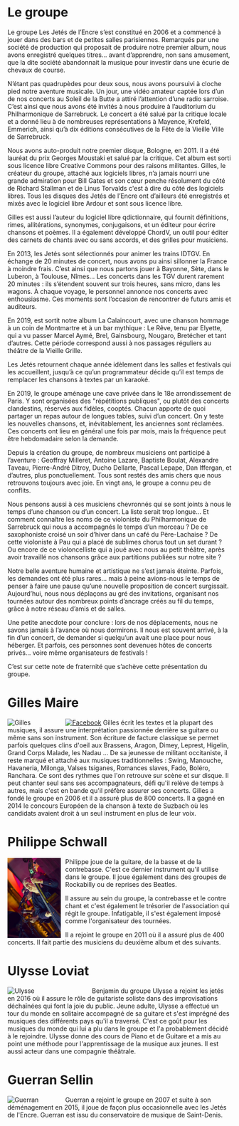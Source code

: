 # Le groupe 

Le groupe Les Jetés de l’Encre s’est constitué en 2006 et a commencé à jouer dans des bars et de petites salles parisiennes. Remarqués par une société de production qui proposait de produire notre premier album, nous avons enregistré quelques titres… avant d’apprendre, non sans amusement, que la dite société abandonnait la musique pour investir dans une écurie de chevaux de course.

N’étant pas quadrupèdes pour deux sous, nous avons poursuivi à cloche pied notre aventure musicale. Un jour, une vidéo amateur captée lors d’un de nos concerts au Soleil de la Butte a attiré l’attention d’une radio sarroise. C’est ainsi que nous avons été invités à nous produire à l’auditorium du Philharmonique de Sarrebruck. Le concert a été salué par la critique locale et a donné lieu à de nombreuses représentations à Mayence, Krefeld, Emmerich, ainsi qu’à dix éditions consécutives de la Fête de la Vieille Ville de Sarrebruck.

Nous avons auto-produit notre premier disque, Bologne, en 2011. Il a été lauréat du prix Georges Moustaki et salué par la critique. Cet album est sorti sous licence libre Creative Commons pour des raisons militantes. Gilles, le créateur du groupe, attaché aux logiciels libres, n’a jamais nourri une grande admiration pour Bill Gates et son cœur penche résolument du côté de Richard Stallman et de Linus Torvalds c'est à dire du côté des logiciels libres. Tous les disques des Jetés de l’Encre ont d’ailleurs été enregistrés et mixés avec le logiciel libre Ardour et sont sous licence libre.

Gilles est aussi l’auteur du logiciel libre qdictionnaire, qui fournit définitions, rimes, allitérations, synonymes, conjugaisons, et un éditeur pour écrire chansons et poèmes. Il a également développé ChordV, un outil pour éditer des carnets de chants avec ou sans accords, et des grilles pour musiciens.

En 2013, les Jetés sont sélectionnés pour animer les trains IDTGV. En échange de 20 minutes de concert, nous avons pu ainsi sillonner la France à moindre frais. C’est ainsi que nous partons jouer à Bayonne, Sète, dans le Luberon, à Toulouse, Nîmes… Les concerts dans les TGV durent rarement 20 minutes : ils s’étendent souvent sur trois heures, sans micro, dans les wagons. À chaque voyage, le personnel annonce nos concerts avec enthousiasme. Ces moments sont l’occasion de rencontrer de futurs amis et auditeurs.

En 2019, est sortit notre album La Calaincourt, avec une chanson hommage à un coin de Montmartre et à un bar mythique : Le Rêve, tenu par Elyette, qui a vu passer Marcel Aymé, Brel, Gainsbourg, Nougaro, Bretécher et tant d’autres. Cette période correspond aussi à nos passages réguliers au théâtre de la Vieille Grille.

Les Jetés retournent chaque année idèlement dans les salles et festivals qui les accueillent, jusqu’à ce qu’un programmateur décide qu’il est temps de remplacer les chansons à textes par un karaoké.

En 2019, le groupe aménage une cave privée dans le 18e arrondissement de Paris. Y sont organisées des "répétitions publiques", ou plutôt des concerts clandestins, réservés aux fidèles, cooptés. Chacun apporte de quoi partager un repas autour de longues tables, suivi d’un concert. On y teste les nouvelles chansons, et, inévitablement, les anciennes sont réclamées. Ces concerts ont lieu en général une fois par mois, mais la fréquence peut être hebdomadaire selon la demande.

Depuis la création du groupe, de nombreux musiciens ont participé à l’aventure : Geoffray Milleret, Antoine Lazare, Baptiste Boulat, Alexandre Taveau, Pierre-André Ditroy, Ducho Dellarte, Pascal Lepape, Dan Iffergan, et d’autres, plus ponctuellement. Tous sont restés des amis chers que nous retrouvons toujours avec joie. En vingt ans, le groupe a connu peu de conflits.

Nous pensons aussi à ces musiciens chevronnés qui se sont joints à nous le temps d’une chanson ou d’un concert. La liste serait trop longue… Et comment connaître les noms de ce violoniste du Philharmonique de Sarrebruck qui nous a accompagnés le temps d’un morceau ? De ce saxophoniste croisé un soir d’hiver dans un café du Père-Lachaise ? De cette violoniste à Pau qui a placé de sublimes chorus tout un set durant ? Ou encore de ce violoncelliste qui a joué avec nous au petit théâtre, après avoir travaillé nos chansons grâce aux partitions publiées sur notre site ?

Notre belle aventure humaine et artistique ne s’est jamais éteinte. Parfois, les demandes ont été plus rares… mais à peine avions-nous le temps de penser à faire une pause qu’une nouvelle proposition de concert surgissait. Aujourd’hui, nous nous déplaçons au gré des invitations, organisant nos tournées autour des nombreux points d’ancrage créés au fil du temps, grâce à notre réseau d’amis et de salles.

Une petite anecdote pour conclure : lors de nos déplacements, nous ne savons jamais à l’avance où nous dormirons. Il nous est souvent arrivé, à la fin d’un concert, de demander si quelqu’un avait une place pour nous héberger. Et parfois, ces personnes sont devenues hôtes de concerts privés… voire même organisateurs de festivals !

C’est sur cette note de fraternité que s’achève cette présentation du groupe. 

 
# Gilles Maire


<img src="/images/gilles.jpeg" alt="Gilles" style="float: left; margin-right: 10px; width:120px;"> <a href="https://www.facebook.com/gilles.maire" target="_blank">
    <img src="https://upload.wikimedia.org/wikipedia/commons/5/51/Facebook_f_logo_%282019%29.svg" alt="Facebook" style="width: 40px; height: 40px;"/></a>
Gilles écrit les textes et la plupart des musiques, il  assure une interprétation passionnée  derrière sa guitare ou même sans son instrument.
Son écriture de facture classique se permet  parfois quelques clins d'oeil aux Brassens, Aragon, Dimey, Leprest, Higelin, Grand Corps Malade, les Nadau ...
De sa jeunesse de militant occitaniste, il reste marqué et attaché aux musiques traditionnelles : Swing, Manouche, Havaneria, Milonga, Valses tsiganes, Romances slaves, Fado, Boléro, Ranchara. Ce sont des rythmes que l'on retrouve sur scène et sur disque.
Il peut chanter seul sans ses accompagnateurs, défi qu'il relève de temps à autres, mais c'est en bande qu'il préfère  assurer ses concerts.
Gilles a fondé le groupe en 2006 et il a assuré plus de 800 concerts. Il a gagné en 2014 le concours Européen de la chanson à texte de Suzbach où les candidats avaient droit à un seul instrument en plus de leur voix.



# Philippe Schwall


<img src="/images/philippe.jpeg" alt="Philippe" style="float: left; margin-right: 10px; width:120px;">
Philippe joue de la guitare, de la basse et de la  contrebasse. C'est
ce dernier instrument qu'il utilise dans le groupe.
Il joue également dans des groupes de Rockabilly ou de reprises des Beatles.

Il assure au sein du groupe, la contrebasse et le contre chant et c'est également le trésorier de l'association qui régit le groupe. Infatigable, il s'est également imposé comme l'organisateur des tournées.

Il a rejoint le groupe en 2011 où il a assuré plus de 400 concerts. Il fait partie des musiciens du deuxième album et des suivants.





# Ulysse Loviat

<img src="/images/ulysse.jpg" alt="Ulysse" style="float: left; margin-right: 10px; width:180px;"> Benjamin du groupe Ulysse a rejoint les jetés en 2016 où il assure le rôle de guitariste soliste dans des improvisations déchaînées qui font la joie du public.
Jeune adulte, Ulysse a effectué un tour du monde en solitaire accompagné de sa guitare et s'est imprégné des musiques des différents pays qu'il a traversé. C'est ce goût pour les musiques du monde qui lui a plu dans le groupe et l'a probablement décidé à le rejoindre.
Ulysse donne des cours de Piano et de Guitare et a mis au point une méthode pour l'apprentissage de la musique aux jeunes. Il est aussi acteur dans une compagnie théâtrale.



# Guerran Sellin

 <img src="/images/guerran.jpg" alt="Guerran" style="float: left; margin-right: 10px; width:120px;">Guerran a rejoint le groupe en 2007 et suite à son déménagement en 2015, il joue de façon plus occasionnelle avec les Jetés de l'Encre.
 Guerran est issu du conservatoire de musique de Saint-Denis.














